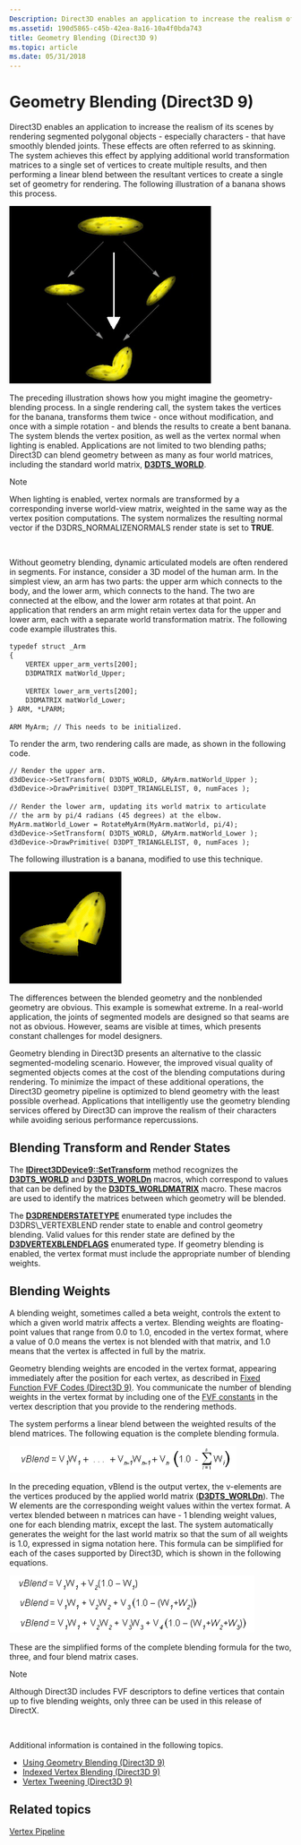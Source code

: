 ```yaml
---
Description: Direct3D enables an application to increase the realism of its scenes by rendering segmented polygonal objects - especially characters - that have smoothly blended joints.
ms.assetid: 190d5865-c45b-42ea-8a16-10a4f0bda743
title: Geometry Blending (Direct3D 9)
ms.topic: article
ms.date: 05/31/2018
---
```


# Geometry Blending (Direct3D 9)

Direct3D enables an application to increase the realism of its scenes by rendering segmented polygonal objects - especially characters - that have smoothly blended joints. These effects are often referred to as skinning. The system achieves this effect by applying additional world transformation matrices to a single set of vertices to create multiple results, and then performing a linear blend between the resultant vertices to create a single set of geometry for rendering. The following illustration of a banana shows this process.

![illustration of the process to blend two objects with banana texture](images/geometry-blend.png)

The preceding illustration shows how you might imagine the geometry-blending process. In a single rendering call, the system takes the vertices for the banana, transforms them twice - once without modification, and once with a simple rotation - and blends the results to create a bent banana. The system blends the vertex position, as well as the vertex normal when lighting is enabled. Applications are not limited to two blending paths; Direct3D can blend geometry between as many as four world matrices, including the standard world matrix, [**D3DTS\_WORLD**](d3dts-world.md).

> [!Note]
>
> When lighting is enabled, vertex normals are transformed by a corresponding inverse world-view matrix, weighted in the same way as the vertex position computations. The system normalizes the resulting normal vector if the D3DRS\_NORMALIZENORMALS render state is set to **TRUE**.

 

Without geometry blending, dynamic articulated models are often rendered in segments. For instance, consider a 3D model of the human arm. In the simplest view, an arm has two parts: the upper arm which connects to the body, and the lower arm, which connects to the hand. The two are connected at the elbow, and the lower arm rotates at that point. An application that renders an arm might retain vertex data for the upper and lower arm, each with a separate world transformation matrix. The following code example illustrates this.


```
typedef struct _Arm
{
    VERTEX upper_arm_verts[200];
    D3DMATRIX matWorld_Upper;

    VERTEX lower_arm_verts[200];
    D3DMATRIX matWorld_Lower;
} ARM, *LPARM;

ARM MyArm; // This needs to be initialized.
```



To render the arm, two rendering calls are made, as shown in the following code.


```
// Render the upper arm.
d3dDevice->SetTransform( D3DTS_WORLD, &MyArm.matWorld_Upper );
d3dDevice->DrawPrimitive( D3DPT_TRIANGLELIST, 0, numFaces );

// Render the lower arm, updating its world matrix to articulate
// the arm by pi/4 radians (45 degrees) at the elbow.
MyArm.matWorld_Lower = RotateMyArm(MyArm.matWorld, pi/4);
d3dDevice->SetTransform( D3DTS_WORLD, &MyArm.matWorld_Lower );
d3dDevice->DrawPrimitive( D3DPT_TRIANGLELIST, 0, numFaces );
```



The following illustration is a banana, modified to use this technique.

![illustration of a blended banana without geometry blending](images/noblend.png)

The differences between the blended geometry and the nonblended geometry are obvious. This example is somewhat extreme. In a real-world application, the joints of segmented models are designed so that seams are not as obvious. However, seams are visible at times, which presents constant challenges for model designers.

Geometry blending in Direct3D presents an alternative to the classic segmented-modeling scenario. However, the improved visual quality of segmented objects comes at the cost of the blending computations during rendering. To minimize the impact of these additional operations, the Direct3D geometry pipeline is optimized to blend geometry with the least possible overhead. Applications that intelligently use the geometry blending services offered by Direct3D can improve the realism of their characters while avoiding serious performance repercussions.

## Blending Transform and Render States

The [**IDirect3DDevice9::SetTransform**](/windows/desktop/api) method recognizes the [**D3DTS\_WORLD**](d3dts-world.md) and [**D3DTS\_WORLDn**](d3dts-worldn.md) macros, which correspond to values that can be defined by the [**D3DTS\_WORLDMATRIX**](d3dts-worldmatrix.md) macro. These macros are used to identify the matrices between which geometry will be blended.

The [**D3DRENDERSTATETYPE**](https://msdn.microsoft.com/en-us/library/Bb172599(v=VS.85).aspx) enumerated type includes the D3DRS\_VERTEXBLEND render state to enable and control geometry blending. Valid values for this render state are defined by the [**D3DVERTEXBLENDFLAGS**](https://msdn.microsoft.com/en-us/library/Bb172628(v=VS.85).aspx) enumerated type. If geometry blending is enabled, the vertex format must include the appropriate number of blending weights.

## Blending Weights

A blending weight, sometimes called a beta weight, controls the extent to which a given world matrix affects a vertex. Blending weights are floating-point values that range from 0.0 to 1.0, encoded in the vertex format, where a value of 0.0 means the vertex is not blended with that matrix, and 1.0 means that the vertex is affected in full by the matrix.

Geometry blending weights are encoded in the vertex format, appearing immediately after the position for each vertex, as described in [Fixed Function FVF Codes (Direct3D 9)](fixed-function-fvf-codes.md). You communicate the number of blending weights in the vertex format by including one of the [FVF constants](d3dfvf.md) in the vertex description that you provide to the rendering methods.

The system performs a linear blend between the weighted results of the blend matrices. The following equation is the complete blending formula.

![equation of linear blending, using world transformation matrices](images/vert-blend-formula.png)

In the preceding equation, vBlend is the output vertex, the v-elements are the vertices produced by the applied world matrix ([**D3DTS\_WORLDn**](d3dts-worldn.md)). The W elements are the corresponding weight values within the vertex format. A vertex blended between n matrices can have - 1 blending weight values, one for each blending matrix, except the last. The system automatically generates the weight for the last world matrix so that the sum of all weights is 1.0, expressed in sigma notation here. This formula can be simplified for each of the cases supported by Direct3D, which is shown in the following equations.

![equations of linear blending for three blending cases](images/vert-blend-formulas-simple.png)

These are the simplified forms of the complete blending formula for the two, three, and four blend matrix cases.

> [!Note]  
> Although Direct3D includes FVF descriptors to define vertices that contain up to five blending weights, only three can be used in this release of DirectX.

 

Additional information is contained in the following topics.

-   [Using Geometry Blending (Direct3D 9)](using-geometry-blending.md)
-   [Indexed Vertex Blending (Direct3D 9)](indexed-vertex-blending.md)
-   [Vertex Tweening (Direct3D 9)](vertex-tweening.md)

## Related topics

<dl> <dt>

[Vertex Pipeline](vertex-pipeline.md)
</dt> </dl>

 

 



